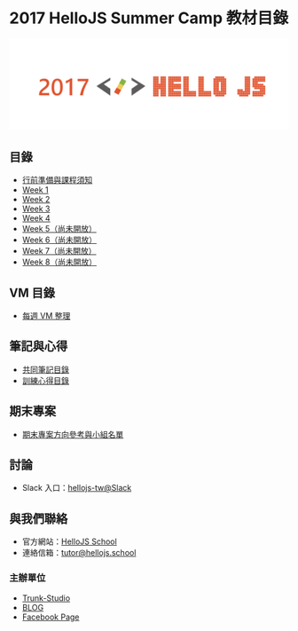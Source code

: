 # 2017 HelloJS Summer Camp 教材目錄

![](/img/hellojs.png)

## 目錄
- [行前準備與課程須知](./preparation)
- [Week 1](./week1)
- [Week 2](./week2)
- [Week 3](./week3)
- [Week 4](./week4)
- [Week 5（尚未開放）](./#!)
- [Week 6（尚未開放）](./#!)
- [Week 7（尚未開放）](./#!)
- [Week 8（尚未開放）](./#!)

## VM 目錄
- [每週 VM 整理](./vm)

## 筆記與心得
- [共同筆記目錄](./NOTEPAD.md)
- [訓練心得目錄](./REVIEW.md)

## 期末專案
- [期末專案方向參考與小組名單](./project)

## 討論
- Slack 入口：[hellojs-tw@Slack](https://join.slack.com/t/hellojs-tw/shared_invite/MjEyNDUyMTU4OTgzLTE0OTk4NTU5MzgtYTI5MDA1NzUxZg)

## 與我們聯絡
- 官方網站：[HelloJS School](https://hellojs.school)
- 連絡信箱：[tutor@hellojs.school](mailto:tutor@hellojs.school)

### 主辦單位
- [Trunk-Studio](https://trunk-studio.com)
- [BLOG](https://trunk-studio.com/blog)
- [Facebook Page](https://www.facebook.com/trunk.studio.tw/)